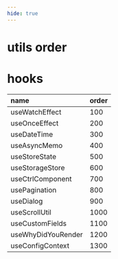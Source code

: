 ```yaml
---
hide: true
---
```


# utils order

# hooks

| name               | order |
| :----------------- | :---- |
| useWatchEffect     | 100   |
| useOnceEffect      | 200   |
| useDateTime        | 300   |
| useAsyncMemo       | 400   |
| useStoreState      | 500   |
| useStorageStore    | 600   |
| useCtrlComponent   | 700   |
| usePagination      | 800   |
| useDialog          | 900   |
| useScrollUtil      | 1000  |
| useCustomFields    | 1100  |
| useWhyDidYouRender | 1200  |
| useConfigContext   | 1300  |

